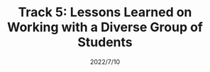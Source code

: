---
title: "Track 5: Lessons Learned on Working with a Diverse Group of Students"
collection: publications
permalink: https://ecommons.udayton.edu/inclusive_pedagogy_workshop/2021/events/8/
excerpt: ''
date: 2022/7/10
venue: '2021 INCLUSIVE PEDAGOGY WORKSHOP - University of Dayton'
slidesurl: 'https://ecommons.udayton.edu/inclusive_pedagogy_workshop/2021/events/8/'
paperurl: 'https://ecommons.udayton.edu/inclusive_pedagogy_workshop/2021/events/8/'
citation: 'Ongwere, Tom. "Track 5: Lessons Learned on Working with a Diverse Group of Students." (2021).'
---